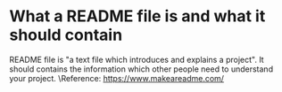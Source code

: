# What a README file is and what it should contain
README file is "a text file which introduces and explains a project". It should contains the information which other people need to understand your project.
\Reference: https://www.makeareadme.com/
